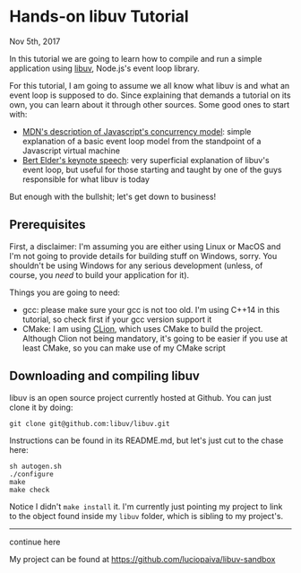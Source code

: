 
# Hands-on libuv Tutorial

Nov 5th, 2017

In this tutorial we are going to learn how to compile and run a simple application using [libuv](https://github.com/libuv/libuv), Node.js's event loop library.

For this tutorial, I am going to assume we all know what libuv is and what an event loop is supposed to do. Since explaining that demands a tutorial on its own, you can learn about it through other sources. Some good ones to start with:

- [MDN's description of Javascript's concurrency model](https://developer.mozilla.org/en-US/docs/Web/JavaScript/EventLoop): simple explanation of a basic event loop model from the standpoint of a Javascript virtual machine
- [Bert Elder's keynote speech](https://www.youtube.com/watch?v=PNa9OMajw9w): very superficial explanation of libuv's event loop, but useful for those starting and taught by one of the guys responsible for what libuv is today

But enough with the bullshit; let's get down to business!

## Prerequisites

First, a disclaimer: I'm assuming you are either using Linux or MacOS and I'm not going to provide details for building stuff on Windows, sorry. You shouldn't be using Windows for any serious development (unless, of course, you *need* to build your application for it).

Things you are going to need:

- gcc: please make sure your gcc is not too old. I'm using C++14 in this tutorial, so check first if your gcc version support it
- CMake: I am using [CLion](https://www.jetbrains.com/clion/), which uses CMake to build the project. Although Clion not being mandatory, it's going to be easier if you use at least CMake, so you can make use of my CMake script

## Downloading and compiling libuv

libuv is an open source project currently hosted at Github. You can just clone it by doing:

    git clone git@github.com:libuv/libuv.git

Instructions can be found in its README.md, but let's just cut to the chase here:

    sh autogen.sh
    ./configure
    make
    make check

Notice I didn't `make install` it. I'm currently just pointing my project to link to the object found inside my `libuv` folder, which is sibling to my project's.

---
continue here

My project can be found at https://github.com/luciopaiva/libuv-sandbox

